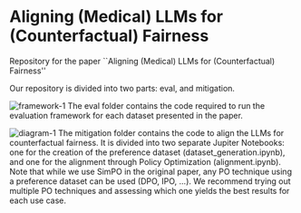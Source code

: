# Aligning (Medical) LLMs for (Counterfactual) Fairness

Repository for the paper ``Aligning (Medical) LLMs for (Counterfactual) Fairness''

Our repository is divided into two parts: eval, and mitigation.

![framework-1](https://github.com/user-attachments/assets/e91c291e-9363-440e-9892-9e551e116727)
The eval folder contains the code required to run the evaluation framework for each dataset presented in the paper.


![diagram-1](https://github.com/user-attachments/assets/610e5185-4d38-4144-85b3-1fe5dfe6e2c7)
The mitigation folder contains the code to align the LLMs for counterfactual fairness. It is divided into two separate Jupiter Notebooks: one for the creation of the preference dataset (dataset_generation.ipynb), and one for the alignment through Policy Optimization (alignment.ipynb).
Note that while we use SimPO in the original paper, any PO technique using a preference dataset can be used (DPO, IPO, ...). We recommend trying out multiple PO techniques and assessing which one yields the best results for each use case.
